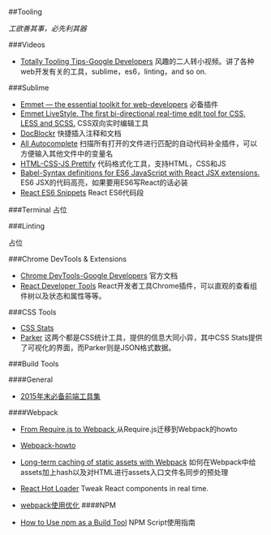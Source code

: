 ##Tooling

*工欲善其事，必先利其器*

###Videos

+ [Totally Tooling Tips-Google Developers](https://developers.google.com/web/shows/ttt/?hl=en) 风趣的二人转小视频。讲了各种web开发有关的工具，sublime，es6，linting，and so on.


###Sublime

+ [Emmet — the essential toolkit for web-developers](https://packagecontrol.io/packages/Emmet) 必备插件
+ [Emmet LiveStyle. The first bi-directional real-time edit tool for CSS, LESS and SCSS.](http://livestyle.io/) CSS双向实时编辑工具
+ [Doc​Blockr](https://packagecontrol.io/packages/DocBlockr) 快捷插入注释和文档
+ [All Autocomplete](https://packagecontrol.io/packages/All%20Autocomplete) 扫描所有打开的文件进行匹配的自动代码补全插件，可以方便输入其他文件中的变量名
+ [HTML-CSS-JS Prettify](https://packagecontrol.io/packages/HTML-CSS-JS%20Prettify) 代码格式化工具，支持HTML，CSS和JS
+ [Babel-Syntax definitions for ES6 JavaScript with React JSX extensions.](https://packagecontrol.io/packages/Babel) ES6 JSX的代码高亮，如果要用ES6写React的话必装
+ [React ES6 Snippets](https://packagecontrol.io/packages/React%20ES6%20Snippets) React ES6代码段 

###Terminal
占位

###Linting

占位

###Chrome DevTools & Extensions

+ [Chrome DevTools-Google Developers](https://developers.google.com/web/tools/chrome-devtools/) 官方文档
+ [React Developer Tools](https://facebook.github.io/react/blog/2015/09/02/new-react-developer-tools.html) React开发者工具Chrome插件，可以直观的查看组件树以及状态和属性等等。

###CSS Tools
+ [CSS Stats](https://github.com/cssstats/cssstats) 
+ [Parker](https://github.com/katiefenn/parker) 这两个都是CSS统计工具，提供的信息大同小异，其中CSS Stats提供了可视化的界面，而Parker则是JSON格式数据。

###Build Tools

####General

+ [2015年末必备前端工具集](http://zxc0328.github.io/2015/12/28/2015-javascript-tools/)

####Webpack
+ [From Require.js to Webpack ](https://www.paypal-engineering.com/2015/08/07/1450/) 从Require.js迁移到Webpack的howto
+ [Webpack-howto](https://github.com/petehunt/webpack-howto)
+ [Long-term caching of static assets with Webpack](https://medium.com/@okonetchnikov/long-term-caching-of-static-assets-with-webpack-1ecb139adb95#.lkhrizxt7) 如何在Webpack中给assets加上hash以及对HTML进行assets入口文件名同步的预处理
+ [React Hot Loader](http://gaearon.github.io/react-hot-loader/) Tweak React components in real time.
+ [webpack使用优化](http://www.alloyteam.com/2016/01/webpack-use-optimization/)
####NPM

+ [How to Use npm as a Build Tool](http://blog.keithcirkel.co.uk/how-to-use-npm-as-a-build-tool/) NPM Script使用指南
